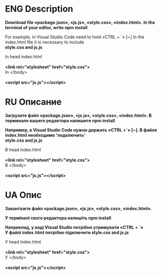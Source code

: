 
# ENG Description

<p style='font-weight:bold;'>
    Download file «package.json», «js.js», «style.css», «index.html».
In the terminal of your editor, write npm install

For example, in Visual Studio Code need to hold «CTRL + `» [~]
In the index.html file it is necessary to include  <br>
<b>style.css and js.js</b>
  </p>


In head index.html <br>
<br>
<b>&lt;link rel="stylesheet" href="style.css"&gt;</b> <br>
In &lt;/body&gt;<br>
<br>
<b>&lt;script src="js.js"&gt;&lt;/script&gt;</b>

# RU Описание
<p style='font-weight:bold;'>
<b>
Загрузите файл «package.json», «js.js», «style.css», «index.html». 
В терминале вашего редактора напишите npm install

Например, в Visual Studio Code нужно держать «CTRL +`» [~]. 
В файле index.html необходимо 'подключить' <br>
<b>style.css and js.js</b>
</b>
</p>

В head index.html<br>
<br>
<b>&lt;link rel="stylesheet" href="style.css"&gt;</b> <br>
В &lt;/body&gt;<br>
<br>
<b>&lt;script src="js.js"&gt;&lt;/script&gt;</b>

# UA Опис
<p style='font-weight:bold;'>
<b>
  Завантажте файл «package.json», «js.js», «style.css», «index.html». 

У терміналі свого редактора напишіть npm install

Наприклад, у коді Visual Studio потрібно утримувати «CTRL + `» <br>
У файлі index.html потрібно підключити 
<b>style.css and js.js</b>
  </b>
</p>

У head index.html<br>
<br>
<b>&lt;link rel="stylesheet" href="style.css"&gt;</b> <br>
У &lt;/body&gt;<br>
<br>
<b>&lt;script src="js.js"&gt;&lt;/script&gt;</b>
